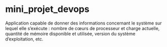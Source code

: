 # mini_projet_devops
Application capable de donner des informations concernant le système sur lequel elle s’exécute : nombre de cœurs de processeur et charge actuelle, quantité de mémoire disponible et utilisée, version du système d’exploitation, etc.
